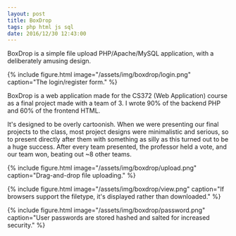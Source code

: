 ```yaml
---
layout: post
title: BoxDrop
tags: php html js sql
date: 2016/12/30 12:43:00
---
```


BoxDrop is a simple file upload PHP/Apache/MySQL application, with a deliberately amusing design.

{% include figure.html
  image="/assets/img/boxdrop/login.png"
  caption="The login/register form."
%}

<!--more-->

BoxDrop is a web application made for the CS372 (Web Application) course as a final project made with a team of 3. I wrote 90% of the backend PHP and 60% of the frontend HTML.

It's designed to be overly cartoonish. When we were presenting our final projects to the class, most project designs were minimalistic and serious, so to present directly after them with something as silly as this turned out to be a huge success. After every team presented, the professor held a vote, and our team won, beating out ~8 other teams.

{% include figure.html
  image="/assets/img/boxdrop/upload.png"
  caption="Drag-and-drop file uploading."
%}

{% include figure.html
  image="/assets/img/boxdrop/view.png"
  caption="If browsers support the filetype, it's displayed rather than downloaded."
%}

{% include figure.html
  image="/assets/img/boxdrop/password.png"
  caption="User passwords are stored hashed and salted for increased security."
%}
